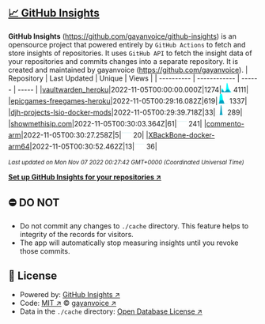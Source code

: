 ## [:chart_with_upwards_trend: GitHub Insights](https://github.com/gayanvoice/github-insights)
**GitHub Insights** (https://github.com/gayanvoice/github-insights) is an opensource project that powered entirely by  `GitHub Actions` to fetch and store insights of repositories.
It uses `GitHub API` to fetch the insight data of your repositories and commits changes into a separate repository. It is created and maintained by gayanvoice (https://github.com/gayanvoice).
| Repository | Last Updated | Unique | Views |
 | ---------- | ------------ | ------ | ----- |
|[vaultwarden_heroku](https://github.com/davidjameshowell/gh-insights-template/tree/master/readme/315185981/week.md)|2022-11-05T00:00:00.000Z|1274|<img alt="Response time graph" src="https://github.com/davidjameshowell/gh-insights-template/raw/master/graph/315185981/small/week.png" height="20"> 4111|
|[epicgames-freegames-heroku](https://github.com/davidjameshowell/gh-insights-template/tree/master/readme/322749314/week.md)|2022-11-05T00:29:16.082Z|619|<img alt="Response time graph" src="https://github.com/davidjameshowell/gh-insights-template/raw/master/graph/322749314/small/week.png" height="20"> 1337|
|[djh-projects-lsio-docker-mods](https://github.com/davidjameshowell/gh-insights-template/tree/master/readme/226278419/week.md)|2022-11-05T00:29:39.718Z|33|<img alt="Response time graph" src="https://github.com/davidjameshowell/gh-insights-template/raw/master/graph/226278419/small/week.png" height="20"> 289|
|[showmethisip.com](https://github.com/davidjameshowell/gh-insights-template/tree/master/readme/325695534/week.md)|2022-11-05T00:30:03.364Z|61|<img alt="Response time graph" src="https://github.com/davidjameshowell/gh-insights-template/raw/master/graph/325695534/small/week.png" height="20"> 241|
|[commento-arm](https://github.com/davidjameshowell/gh-insights-template/tree/master/readme/377026737/week.md)|2022-11-05T00:30:27.258Z|5|<img alt="Response time graph" src="https://github.com/davidjameshowell/gh-insights-template/raw/master/graph/377026737/small/week.png" height="20"> 20|
|[XBackBone-docker-arm64](https://github.com/davidjameshowell/gh-insights-template/tree/master/readme/372081962/week.md)|2022-11-05T00:30:52.462Z|13|<img alt="Response time graph" src="https://github.com/davidjameshowell/gh-insights-template/raw/master/graph/372081962/small/week.png" height="20"> 36|

<small><i>Last updated on Mon Nov 07 2022 00:27:42 GMT+0000 (Coordinated Universal Time)</i></small>

[**Set up GitHub Insights for your repositories ↗️**](https://github.com/gayanvoice/github-insights)
## ⛔ DO NOT
- Do not commit any changes to `./cache` directory. This feature helps to integrity of the records for visitors.
- The app will automatically stop measuring insights until you revoke those commits.
## 📄 License
- Powered by: [GitHub Insights ↗️](https://github.com/gayanvoice/github-insights)
- Code: [MIT ↗️](./LICENSE) © [gayanvoice ↗️](https://github.com/gayanvoice)
- Data in the `./cache` directory: [Open Database License ↗️](https://opendatacommons.org/licenses/odbl/1-0/)